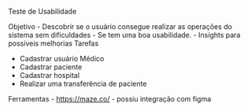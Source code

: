 Teste de Usabilidade

Objetivo
	- Descobrir se o usuário consegue realizar as operações do sistema sem dificuldades
	- Se tem uma boa usabilidade.
 	- Insights para possiveis melhorias
Tarefas
  - Cadastrar usuário Médico
  - Cadastrar paciente
  - Cadastrar hospital
  - Realizar uma transferência de paciente

Ferramentas
	- https://maze.co/ - possiu integração com figma
